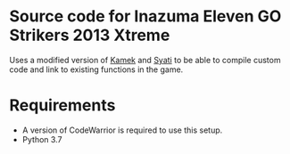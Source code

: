# Source code for Inazuma Eleven GO Strikers 2013 Xtreme
Uses a modified version of [Kamek](https://github.com/Treeki/Kamek) and [Syati](https://github.com/shibbo/Syati/) to be able to compile custom code and link to existing functions in the game.

# Requirements
- A version of CodeWarrior is required to use this setup.
- Python 3.7
